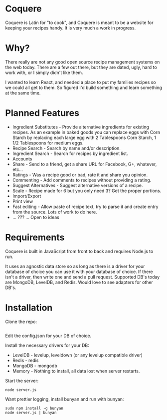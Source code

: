 Coquere
=======

Coquere is Latin for "to cook", and Coquere is meant to be a website for keeping
your recipes handy.  It is very much a work in progress.

Why?
====

There really are not any good open source recipe management systems on the web
today.  There are a few out there, but they are dated, ugly, hard to work with,
or I simply didn't like them.

I wanted to learn React, and needed a place to put my families recipes so we
could all get to them.  So figured I'd build something and learn something at
the same time.

Planned Features
================

  * Ingredient Substitutes - Provide alternative ingredients for existing
    recipes.  As an example in baked goods you can replace eggs with Corn Starch
    by replacing each large egg with 2 Tablespoons Corn Starch, 1 1/2 Tablespoons
    for medium eggs.
  * Recipe Search - Search by name and/or description.
  * Ingredient Search - Search for recipes by ingredient list.
  * Accounts
  * Share - Send to a friend, get a share URL for Facebook, G+, whatever, etc...
  * Ratings - Was a recipe good or bad, rate it and share you opinion.
  * Commenting - Add comments to recipes without providing a rating.
  * Suggest Alternatives - Suggest alternative versions of a recipe.
  * Scale - Recipe made for 6 but you only need 3?  Get the proper portions.
  * Import/Export
  * Print view
  * Fast editing - Allow paste of recipe text, try to parse it and create entry
    from the source.  Lots of work to do here.
  * ... ??? ... Open to ideas

Requirements
============

Coquere is built in JavaScript from front to back and requires Node.js to run.

It uses an agnostic data store so as long as there is a driver for your database
of choice you can use it with your database of choice.  If there isn't a driver,
then write one and send a pull request.  Supported DB's today are MongoDB,
LevelDB, and Redis.  Would love to see adapters for other DB's.

Installation
============

Clone the repo:

```
```

Edit the config.json for your DB of choice.

Install the necessary drivers for your DB:

  * LevelDB - levelup, leveldown (or any levelup compatible driver)
  * Redis - redis
  * MongoDB - mongodb
  * Memory - Nothing to install, all data lost when server restarts.

Start the server:

```
node server.js
```

Want prettier logging, install bunyan and run with bunyan:

```
sudo npm install -g bunyan
node server.js | bunyan
```
